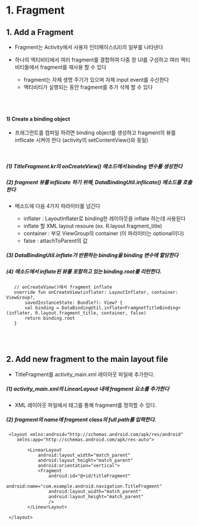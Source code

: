 
# 1. Fragment

## 1. Add a Fragment
 - Fragment는 Activity에서 사용자 인터페이스(UI)의 일부를 나타낸다
 - 하나의 액티비티에서 여러 fragment를 결합하여 다중 창 UI를 구성하고 여러 액티비티들에서 fragment를 재사용 할 수 있다
    
    - fragment는 자체 생명 주기가 있으며 자체 input event를 수신한다
    - 액티비티가 실행되는 동안 fragment를 추가 삭제 할 수 있다

<br><br>

#### 1) Create a binding object
  - 프래그먼트를 컴파일 하려면 binding object를 생성하고 fragment의 뷰를 inflicate 시켜야 한다 (activity의 setContentView()와 동일)
  
 <br>
 
 ##### (1) TitleFragment.kr의 onCreateView() 메소드에서 binding 변수를 생성한다
 
 ##### (2) fragment 뷰를 inflicate 하기 위해, DataBindingUtil.inflicate() 메소드를 호출한다 
 
  - 메소드에 다음 4가지 파라미터를 넘긴다
    
    - inflater : LayoutInflater로 binding한 레이아웃을 inflate 하는데 사용된다
    - inflate 할 XML layout resoure (ex. R.layout.fragment_title)
    - container : 부모 ViewGroup의 container (이 파라미터는 optional이다)
    - false : attachToParent의 값
    
 ##### (3) DataBindingUtil.inflate가 반환하는 binding을 binding 변수에 할당한다
 
 ##### (4) 메소드에서 inflate된 뷰를 포함하고 있는 binding.root를 리턴한다.
 
 ```
    // onCreateView()에서 fragment inflate
    override fun onCreateView(inflater: LayoutInflater, container: ViewGroup?,
        savedInstanceState: Bundle?): View? {
        val binding = DataBindingUtil.inflate<FramgnetTitleBinding>(inflater, R.layout.fragment_title, container, false)
        return binding.root    
    }
 ```
 
 <br><br>
 
 ## 2. Add new fragment to the main layout file
   
 - TitleFragment를 activity_main.xml 레이아웃 파일에 추가한다.
 
 ##### (1) activity_main.xml의 LinearLayout 내에 fragment 요소를 추가한다
 
   - XML 레이아웃 파일에서 <fragment> 태그를 통해 fragment를 정의할 수 있다.
  
 ##### (2) fragment의 name에 fragment class의 full path를 입력한다.
 
 ```
  <layout xmlns:android="http://schemas.android.com/apk/res/android"
     xmlns:app="http://schemas.android.com/apk/res-auto">
 
         <LinearLayout
             android:layout_width="match_parent"
             android:layout_height="match_parent"
             android:orientation="vertical">
             <fragment
                 android:id="@+id/titleFragment"
                 android:name="com.example.android.navigation.TitleFragment"
                 android:layout_width="match_parent"
                 android:layout_height="match_parent"
                 />
         </LinearLayout>
 
  </layout>
 ```
 
 